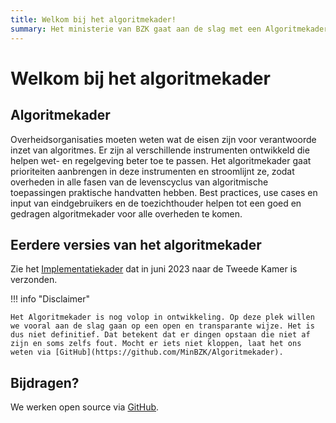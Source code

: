 ```yaml
---
title: Welkom bij het algoritmekader!
summary: Het ministerie van BZK gaat aan de slag met een Algoritmekader. Het doel daarvan is om overheden op praktische wijze te ondersteunen, zodat zij op een wettige en ethisch verantwoorde wijze algoritmes en AI-systemen gebruiken.
---
```


# Welkom bij het algoritmekader

## Algoritmekader
Overheidsorganisaties moeten weten wat de eisen zijn voor verantwoorde inzet van algoritmes. Er zijn al verschillende instrumenten ontwikkeld die helpen wet- en regelgeving beter toe te passen. Het algoritmekader gaat prioriteiten aanbrengen in deze instrumenten en stroomlijnt ze, zodat overheden in alle fasen van de levenscyclus van algoritmische toepassingen praktische handvatten hebben. Best practices, use cases en input van eindgebruikers en de toezichthouder helpen tot een goed en gedragen algoritmekader voor alle overheden te komen.

## Eerdere versies van het algoritmekader
Zie het [Implementatiekader](https://www.rijksoverheid.nl/documenten/rapporten/2023/06/30/implementatiekader-verantwoorde-inzet-van-algoritmen) dat in juni 2023 naar de Tweede Kamer is verzonden. 

!!! info "Disclaimer"

    Het Algoritmekader is nog volop in ontwikkeling. Op deze plek willen we vooral aan de slag gaan op een open en transparante wijze. Het is dus niet definitief. Dat betekent dat er dingen opstaan die niet af zijn en soms zelfs fout. Mocht er iets niet kloppen, laat het ons weten via [GitHub](https://github.com/MinBZK/Algoritmekader).


## Bijdragen?
We werken open source via [GitHub](https://github.com/MinBZK/Algoritmekader).
